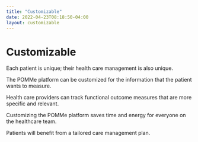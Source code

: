 ```yaml
---
title: "Customizable"
date: 2022-04-23T08:18:50-04:00
layout: customizable
---
```


# Customizable

Each patient is unique; their health care management is also unique.

The POMMe platform can be customized for the information that the patient wants to measure.

Health care providers can track functional outcome measures that are more specific and relevant.

Customizing the POMMe platform saves time and energy for everyone on the healthcare team.

Patients will benefit from a tailored care management plan.

